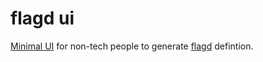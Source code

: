# flagd ui

[Minimal UI](https://yangzhaox.github.io/flagd-ui/) for non-tech people to generate [flagd](https://flagd.dev) defintion.


